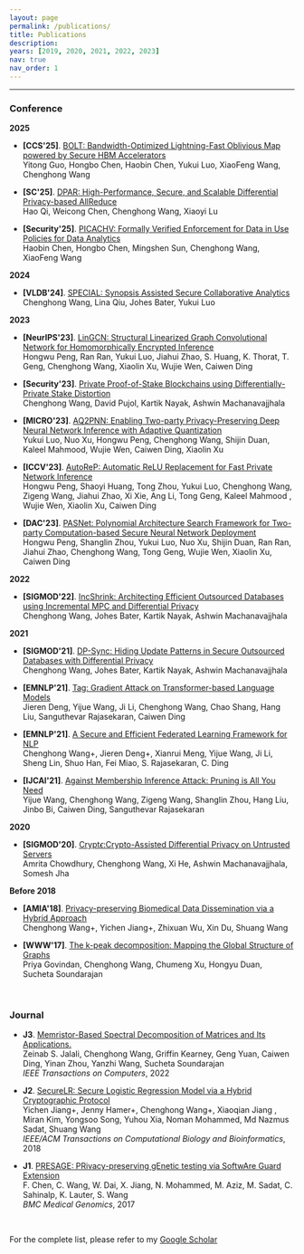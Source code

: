 ```yaml
---
layout: page
permalink: /publications/
title: Publications
description:
years: [2019, 2020, 2021, 2022, 2023]
nav: true
nav_order: 1
---
```


<hr>

### **Conference**
**2025**
- **[CCS'25]**. [BOLT: Bandwidth-Optimized Lightning-Fast Oblivious Map powered by Secure HBM Accelerators](#)\
Yitong Guo, Hongbo Chen, Haobin Chen, Yukui Luo, XiaoFeng Wang, Chenghong Wang

- **[SC'25]**. [DPAR: High-Performance, Secure, and Scalable Differential Privacy-based AllReduce](#)\
Hao Qi, Weicong Chen, Chenghong Wang, Xiaoyi Lu

- **[Security'25]**. [PICACHV: Formally Verified Enforcement for Data in Use Policies for Data Analytics](https://www.usenix.org/conference/usenixsecurity25/presentation/chen-haobin)\
Haobin Chen, Hongbo Chen, Mingshen Sun, Chenghong Wang, XiaoFeng Wang

**2024**
- **[VLDB'24]**. [SPECIAL: Synopsis Assisted Secure Collaborative Analytics](https://arxiv.org/pdf/2404.18388)\
Chenghong Wang, Lina Qiu, Johes Bater, Yukui Luo

**2023**
- **[NeurIPS'23]**. [LinGCN: Structural Linearized Graph Convolutional Network for Homomorphically Encrypted Inference](https://arxiv.org/abs/2309.14331)\
Hongwu Peng, Ran Ran, Yukui Luo, Jiahui Zhao, S. Huang, K. Thorat, T. Geng, Chenghong Wang, Xiaolin Xu, Wujie Wen, Caiwen Ding

- **[Security'23]**. [Private Proof-of-Stake Blockchains using Differentially-Private Stake Distortion](https://eprint.iacr.org/2023/787)\
Chenghong Wang, David Pujol, Kartik Nayak, Ashwin Machanavajjhala

- **[MICRO'23]**. [AQ2PNN: Enabling Two-party Privacy-Preserving Deep Neural Network Inference with Adaptive Quantization](#)\
Yukui Luo, Nuo Xu, Hongwu Peng, Chenghong Wang, Shijin Duan, Kaleel Mahmood, Wujie Wen, Caiwen Ding, Xiaolin Xu
  
- **[ICCV'23]**. [AutoReP: Automatic ReLU Replacement for Fast Private Network Inference](#)\
Hongwu Peng, Shaoyi Huang, Tong Zhou, Yukui Luo, Chenghong Wang, Zigeng Wang, Jiahui Zhao, Xi Xie, Ang Li, Tong Geng, Kaleel Mahmood , Wujie Wen, Xiaolin Xu, Caiwen Ding

- **[DAC'23]**. [PASNet: Polynomial Architecture Search Framework for Two-party Computation-based Secure Neural Network Deployment](https://arxiv.org/pdf/2306.15513.pdf)\
Hongwu Peng, Shanglin Zhou, Yukui Luo, Nuo Xu, Shijin Duan, Ran Ran, Jiahui Zhao, Chenghong Wang, Tong Geng, Wujie Wen, Xiaolin Xu, Caiwen Ding

**2022**
- **[SIGMOD'22]**. [IncShrink: Architecting Efficient Outsourced Databases using Incremental MPC and Differential Privacy](https://arxiv.org/abs/2203.05084)\
Chenghong Wang, Johes Bater, Kartik Nayak, Ashwin Machanavajjhala

**2021**
- **[SIGMOD'21]**. [DP-Sync: Hiding Update Patterns in Secure Outsourced Databases with Differential Privacy](https://arxiv.org/abs/2103.15942)\
Chenghong Wang, Johes Bater, Kartik Nayak, Ashwin Machanavajjhala

- **[EMNLP'21]**. [Tag: Gradient Attack on Transformer-based Language Models](https://aclanthology.org/2021.findings-emnlp.305.pdf)\
Jieren Deng, Yijue Wang, Ji Li, Chenghong Wang, Chao Shang, Hang Liu, Sanguthevar Rajasekaran, Caiwen Ding

- **[EMNLP'21]**. [A Secure and Efficient Federated Learning Framework for NLP](https://aclanthology.org/2021.emnlp-main.606)\
Chenghong Wang+, Jieren Deng+, Xianrui Meng, Yijue Wang, Ji Li, Sheng Lin, Shuo Han, Fei Miao, S. Rajasekaran, C. Ding

- **[IJCAI'21]**. [Against Membership Inference Attack: Pruning is All You Need](https://arxiv.org/abs/2008.13578)\
Yijue Wang, Chenghong Wang, Zigeng Wang, Shanglin Zhou, Hang Liu, Jinbo Bi, Caiwen Ding, Sanguthevar Rajasekaran

**2020**
- **[SIGMOD'20]**. [Crypt$\epsilon$:Crypto-Assisted Differential Privacy on Untrusted Servers](https://dl.acm.org/doi/10.1145/3318464.3380596)\
Amrita Chowdhury, Chenghong Wang, Xi He, Ashwin Machanavajjhala, Somesh Jha

**Before 2018**
- **[AMIA'18]**.  [Privacy-preserving Biomedical Data Dissemination via a Hybrid Approach](https://www.ncbi.nlm.nih.gov/pmc/articles/PMC6371369/)\
Chenghong Wang+, Yichen Jiang+, Zhixuan Wu, Xin Du, Shuang Wang

- **[WWW'17]**. [The k-peak decomposition: Mapping the Global Structure of Graphs](https://dl.acm.org/doi/10.1145/3038912.3052635)\
Priya Govindan, Chenghong Wang, Chumeng Xu, Hongyu Duan, Sucheta Soundarajan

<br>

### **Journal**

- **J3**. [Memristor-Based Spectral Decomposition of Matrices and Its Applications.](https://ieeexplore.ieee.org/document/9869704/)\
Zeinab S. Jalali, Chenghong Wang, Griffin Kearney, Geng Yuan, Caiwen Ding, Yinan Zhou, Yanzhi Wang, Sucheta Soundarajan\
*IEEE Transactions on Computers*, 2022 


- **J2**. [SecureLR: Secure Logistic Regression Model via a Hybrid Cryptographic Protocol](https://ieeexplore.ieee.org/document/8355587)\
Yichen Jiang+, Jenny Hamer+, Chenghong Wang+, Xiaoqian Jiang , Miran Kim, Yongsoo Song, Yuhou Xia, Noman Mohammed, Md Nazmus Sadat, Shuang Wang\
*IEEE/ACM Transactions on Computational Biology and Bioinformatics*, 2018

- **J1**. [PRESAGE: PRivacy-preserving gEnetic testing via SoftwAre Guard Extension](https://bmcmedgenomics.biomedcentral.com/articles/10.1186/s12920-017-0281-2)\
F. Chen, C. Wang, W. Dai, X. Jiang, N. Mohammed, M. Aziz, M. Sadat, C. Sahinalp, K. Lauter, S. Wang\
*BMC Medical Genomics*, 2017

<br>

For the complete list, please refer to my [Google Scholar](https://scholar.google.com/citations?user=92DM_CQAAAAJ&hl=en) 
